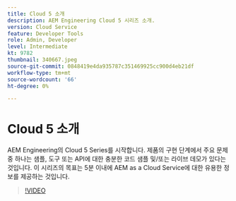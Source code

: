 ```yaml
---
title: Cloud 5 소개
description: AEM Engineering Cloud 5 시리즈 소개.
version: Cloud Service
feature: Developer Tools
role: Admin, Developer
level: Intermediate
kt: 9782
thumbnail: 340667.jpeg
source-git-commit: 0848419e4da935787c351469925cc900d4eb21df
workflow-type: tm+mt
source-wordcount: '66'
ht-degree: 0%

---
```



# Cloud 5 소개

AEM Engineering의 Cloud 5 Series를 시작합니다. 제품의 구현 단계에서 주요 문제 중 하나는 샘플, 도구 또는 API에 대한 충분한 코드 샘플 및/또는 라이브 데모가 있다는 것입니다. 이 시리즈의 목표는 5분 이내에 AEM as a Cloud Service에 대한 유용한 정보를 제공하는 것입니다.

>[!VIDEO](https://video.tv.adobe.com/v/340667/?quality=12&learn=on)
